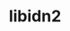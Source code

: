 ---
title: "libidn2"
layout: cache
categories: [package, develop]
meta: {"versions": ["2.3.7"], "compilers": ["apple-clang@=15.0.0", "cce@=15.0.1", "gcc@=10.2.1", "gcc@=11.1.0", "gcc@=11.4.0", "gcc@=7.3.1", "gcc@=7.5.0", "gcc@=9.4.0", "intel@=2021.10.0", "oneapi@=2023.2.0", "oneapi@=2024.0.0", "oneapi@=2024.2.0"], "oss": ["amzn2", "centos7", "rhel8", "ubuntu18.04", "ubuntu20.04", "ubuntu22.04", "ventura"], "platforms": ["darwin", "linux"], "targets": ["aarch64", "neoverse_n1", "neoverse_v1", "neoverse_v2", "ppc64le", "x86_64_v3", "x86_64_v4", "zen4"], "stacks": ["aws-isc", "aws-isc-aarch64", "aws-pcluster-x86_64_v4", "build_systems", "data-vis-sdk", "developer-tools", "developer-tools-manylinux2014", "e4s", "e4s-cray-rhel", "e4s-neoverse-v2", "e4s-neoverse_v1", "e4s-oneapi", "e4s-power", "e4s-rocm-external", "ml-darwin-aarch64-mps", "ml-linux-x86_64-cpu", "ml-linux-x86_64-cuda", "radiuss", "root"], "num_specs": 16, "num_specs_by_stack": {"root": 16, "ml-darwin-aarch64-mps": 1, "aws-isc-aarch64": 2, "aws-isc": 1, "aws-pcluster-x86_64_v4": 2, "developer-tools-manylinux2014": 1, "e4s-cray-rhel": 1, "radiuss": 1, "build_systems": 1, "developer-tools": 1, "e4s-power": 1, "data-vis-sdk": 1, "e4s-neoverse_v1": 1, "e4s-neoverse-v2": 1, "ml-linux-x86_64-cuda": 1, "e4s-rocm-external": 1, "ml-linux-x86_64-cpu": 1, "e4s": 1, "e4s-oneapi": 2}}
spec_details: [{"hash": "f4j73kt3e5l4bikqgvbyhc23zafrixyv", "compiler": "apple-clang@=15.0.0", "versions": ["2.3.7"], "os": "ventura", "platform": "darwin", "target": "aarch64", "variants": ["build_system=autotools"], "stacks": ["root", "ml-darwin-aarch64-mps"], "size": "-", "tarball": "https://binaries.spack.io/develop/build_cache/darwin-ventura-aarch64/apple-clang-15.0.0/libidn2-2.3.7/darwin-ventura-aarch64-apple-clang-15.0.0-libidn2-2.3.7-f4j73kt3e5l4bikqgvbyhc23zafrixyv.spack"}, {"hash": "uovu4mtpnpg65bsd5m76v5p425tvtbab", "compiler": "gcc@=7.3.1", "versions": ["2.3.7"], "os": "amzn2", "platform": "linux", "target": "aarch64", "variants": ["build_system=autotools"], "stacks": ["root", "aws-isc-aarch64"], "size": "-", "tarball": "https://binaries.spack.io/develop/build_cache/linux-amzn2-aarch64/gcc-7.3.1/libidn2-2.3.7/linux-amzn2-aarch64-gcc-7.3.1-libidn2-2.3.7-uovu4mtpnpg65bsd5m76v5p425tvtbab.spack"}, {"hash": "qygym3qnkiskn7e53bj2avo3rnvmd27r", "compiler": "gcc@=7.3.1", "versions": ["2.3.7"], "os": "amzn2", "platform": "linux", "target": "neoverse_n1", "variants": ["build_system=autotools"], "stacks": ["root", "aws-isc-aarch64"], "size": "-", "tarball": "https://binaries.spack.io/develop/build_cache/linux-amzn2-neoverse_n1/gcc-7.3.1/libidn2-2.3.7/linux-amzn2-neoverse_n1-gcc-7.3.1-libidn2-2.3.7-qygym3qnkiskn7e53bj2avo3rnvmd27r.spack"}, {"hash": "luifx3pemw5kn4anjhcyft7speeao5dm", "compiler": "gcc@=7.3.1", "versions": ["2.3.7"], "os": "amzn2", "platform": "linux", "target": "x86_64_v3", "variants": ["build_system=autotools"], "stacks": ["root", "aws-isc"], "size": "-", "tarball": "https://binaries.spack.io/develop/build_cache/linux-amzn2-x86_64_v3/gcc-7.3.1/libidn2-2.3.7/linux-amzn2-x86_64_v3-gcc-7.3.1-libidn2-2.3.7-luifx3pemw5kn4anjhcyft7speeao5dm.spack"}, {"hash": "qdg3kjvvvly7dnomdjue325qwf7ufge7", "compiler": "oneapi@=2023.2.0", "versions": ["2.3.7"], "os": "amzn2", "platform": "linux", "target": "x86_64_v3", "variants": ["build_system=autotools"], "stacks": ["aws-pcluster-x86_64_v4", "root"], "size": "-", "tarball": "https://binaries.spack.io/develop/build_cache/linux-amzn2-x86_64_v3/oneapi-2023.2.0/libidn2-2.3.7/linux-amzn2-x86_64_v3-oneapi-2023.2.0-libidn2-2.3.7-qdg3kjvvvly7dnomdjue325qwf7ufge7.spack"}, {"hash": "kykbgrjjkxmgtfekeauwahei7lszlzdj", "compiler": "intel@=2021.10.0", "versions": ["2.3.7"], "os": "amzn2", "platform": "linux", "target": "x86_64_v4", "variants": ["build_system=autotools"], "stacks": ["aws-pcluster-x86_64_v4", "root"], "size": "-", "tarball": "https://binaries.spack.io/develop/build_cache/linux-amzn2-x86_64_v4/intel-2021.10.0/libidn2-2.3.7/linux-amzn2-x86_64_v4-intel-2021.10.0-libidn2-2.3.7-kykbgrjjkxmgtfekeauwahei7lszlzdj.spack"}, {"hash": "syh2ncqyximhh5xt2kbxj2f54nwilpbn", "compiler": "gcc@=10.2.1", "versions": ["2.3.7"], "os": "centos7", "platform": "linux", "target": "x86_64_v3", "variants": ["build_system=autotools"], "stacks": ["developer-tools-manylinux2014", "root"], "size": "-", "tarball": "https://binaries.spack.io/develop/build_cache/linux-centos7-x86_64_v3/gcc-10.2.1/libidn2-2.3.7/linux-centos7-x86_64_v3-gcc-10.2.1-libidn2-2.3.7-syh2ncqyximhh5xt2kbxj2f54nwilpbn.spack"}, {"hash": "nzl4xfk6ne4wksbhjkksbhakadic4sa3", "compiler": "cce@=15.0.1", "versions": ["2.3.7"], "os": "rhel8", "platform": "linux", "target": "zen4", "variants": ["build_system=autotools"], "stacks": ["e4s-cray-rhel", "root"], "size": "-", "tarball": "https://binaries.spack.io/develop/build_cache/linux-rhel8-zen4/cce-15.0.1/libidn2-2.3.7/linux-rhel8-zen4-cce-15.0.1-libidn2-2.3.7-nzl4xfk6ne4wksbhjkksbhakadic4sa3.spack"}, {"hash": "ldywl3smbk5gkik4c65tg4hdgzua7bkr", "compiler": "gcc@=7.5.0", "versions": ["2.3.7"], "os": "ubuntu18.04", "platform": "linux", "target": "x86_64_v3", "variants": ["build_system=autotools"], "stacks": ["radiuss", "build_systems", "developer-tools", "root"], "size": "-", "tarball": "https://binaries.spack.io/develop/build_cache/linux-ubuntu18.04-x86_64_v3/gcc-7.5.0/libidn2-2.3.7/linux-ubuntu18.04-x86_64_v3-gcc-7.5.0-libidn2-2.3.7-ldywl3smbk5gkik4c65tg4hdgzua7bkr.spack"}, {"hash": "yegwso4qbc3vgnifuyhy6kuc5hgh3mix", "compiler": "gcc@=9.4.0", "versions": ["2.3.7"], "os": "ubuntu20.04", "platform": "linux", "target": "ppc64le", "variants": ["build_system=autotools"], "stacks": ["e4s-power", "root"], "size": "-", "tarball": "https://binaries.spack.io/develop/build_cache/linux-ubuntu20.04-ppc64le/gcc-9.4.0/libidn2-2.3.7/linux-ubuntu20.04-ppc64le-gcc-9.4.0-libidn2-2.3.7-yegwso4qbc3vgnifuyhy6kuc5hgh3mix.spack"}, {"hash": "wlpf5r4wktl4fv632dzjfu7amy3li3jj", "compiler": "gcc@=11.1.0", "versions": ["2.3.7"], "os": "ubuntu20.04", "platform": "linux", "target": "x86_64_v3", "variants": ["build_system=autotools"], "stacks": ["root", "data-vis-sdk"], "size": "-", "tarball": "https://binaries.spack.io/develop/build_cache/linux-ubuntu20.04-x86_64_v3/gcc-11.1.0/libidn2-2.3.7/linux-ubuntu20.04-x86_64_v3-gcc-11.1.0-libidn2-2.3.7-wlpf5r4wktl4fv632dzjfu7amy3li3jj.spack"}, {"hash": "nv72eqiehskqrnw3ebfqmsgr3ikiwk3w", "compiler": "gcc@=11.4.0", "versions": ["2.3.7"], "os": "ubuntu22.04", "platform": "linux", "target": "neoverse_v1", "variants": ["build_system=autotools"], "stacks": ["root", "e4s-neoverse_v1"], "size": "-", "tarball": "https://binaries.spack.io/develop/build_cache/linux-ubuntu22.04-neoverse_v1/gcc-11.4.0/libidn2-2.3.7/linux-ubuntu22.04-neoverse_v1-gcc-11.4.0-libidn2-2.3.7-nv72eqiehskqrnw3ebfqmsgr3ikiwk3w.spack"}, {"hash": "c64p7o2gmnhb542pgg66p74h2ja3shrp", "compiler": "gcc@=11.4.0", "versions": ["2.3.7"], "os": "ubuntu22.04", "platform": "linux", "target": "neoverse_v2", "variants": ["build_system=autotools"], "stacks": ["e4s-neoverse-v2", "root"], "size": "-", "tarball": "https://binaries.spack.io/develop/build_cache/linux-ubuntu22.04-neoverse_v2/gcc-11.4.0/libidn2-2.3.7/linux-ubuntu22.04-neoverse_v2-gcc-11.4.0-libidn2-2.3.7-c64p7o2gmnhb542pgg66p74h2ja3shrp.spack"}, {"hash": "drme6yvcqf3mnaeuirfjd223g7uk7h2g", "compiler": "gcc@=11.4.0", "versions": ["2.3.7"], "os": "ubuntu22.04", "platform": "linux", "target": "x86_64_v3", "variants": ["build_system=autotools"], "stacks": ["ml-linux-x86_64-cuda", "root", "e4s-rocm-external", "ml-linux-x86_64-cpu", "e4s"], "size": "-", "tarball": "https://binaries.spack.io/develop/build_cache/linux-ubuntu22.04-x86_64_v3/gcc-11.4.0/libidn2-2.3.7/linux-ubuntu22.04-x86_64_v3-gcc-11.4.0-libidn2-2.3.7-drme6yvcqf3mnaeuirfjd223g7uk7h2g.spack"}, {"hash": "qqudkstfpzy536qfd7emrdtfelul4kfu", "compiler": "oneapi@=2024.0.0", "versions": ["2.3.7"], "os": "ubuntu22.04", "platform": "linux", "target": "x86_64_v3", "variants": ["build_system=autotools"], "stacks": ["e4s-oneapi", "root"], "size": "-", "tarball": "https://binaries.spack.io/develop/build_cache/linux-ubuntu22.04-x86_64_v3/oneapi-2024.0.0/libidn2-2.3.7/linux-ubuntu22.04-x86_64_v3-oneapi-2024.0.0-libidn2-2.3.7-qqudkstfpzy536qfd7emrdtfelul4kfu.spack"}, {"hash": "oxqkc37z5rbuybae2a3xabwiqlnqbcnd", "compiler": "oneapi@=2024.2.0", "versions": ["2.3.7"], "os": "ubuntu22.04", "platform": "linux", "target": "x86_64_v3", "variants": ["build_system=autotools"], "stacks": ["e4s-oneapi", "root"], "size": "-", "tarball": "https://binaries.spack.io/develop/build_cache/linux-ubuntu22.04-x86_64_v3/oneapi-2024.2.0/libidn2-2.3.7/linux-ubuntu22.04-x86_64_v3-oneapi-2024.2.0-libidn2-2.3.7-oxqkc37z5rbuybae2a3xabwiqlnqbcnd.spack"}]
---